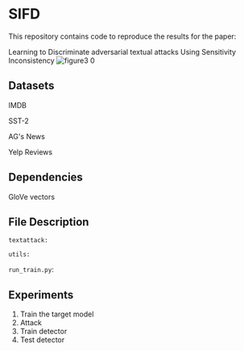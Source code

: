 # SIFD

This repository contains code to reproduce the results for the paper:

Learning to Discriminate adversarial textual attacks Using Sensitivity Inconsistency
![figure3 0](https://user-images.githubusercontent.com/30210177/168559777-96107dfd-b0c6-4232-8b00-19ca3a6094a7.png)


## Datasets

IMDB

SST-2

AG's News

Yelp Reviews

## Dependencies

GloVe vectors

## File Description

`textattack:`

`utils:`

`run_train.py`:

## Experiments

1. Train the target model
2. Attack
3. Train detector
4. Test detector
